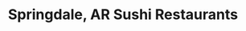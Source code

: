 ---
layout: city
title: Springdale, AR Sushi Restaurants
permalink: /arkansas/springdale/
stateAbbr: AR
stateName: Arkansas
cityName: Springdale

---